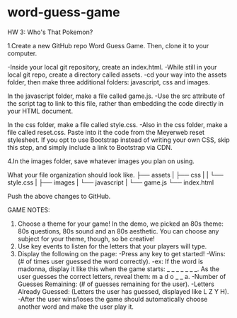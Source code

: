 # word-guess-game
HW 3: Who's That Pokemon?

1.Create a new GitHub repo Word Guess Game. Then, clone it to your computer. 

-Inside your local git repository, create an index.html. 
  -While still in your local git repo, create a directory called assets. 
  -cd your way into the assets folder, then make three additional folders: javascript, css and images.

In the javascript folder, make a file called game.js. -Use the src attribute of the script tag to link to this file, rather than embedding the code directly in your HTML document.

In the css folder, make a file called style.css. -Also in the css folder, make a file called reset.css. Paste into it the code from the Meyerweb reset stylesheet. If you opt to use Bootstrap instead of writing your own CSS, skip this step, and simply include a link to Bootstrap via CDN.

4.In the images folder, save whatever images you plan on using.

What your file organization should look like. ├── assets | ├── css | | └── style.css | ├── images | └── javascript | └── game.js └── index.html

Push the above changes to GitHub.

GAME NOTES:

1. Choose a theme for your game! In the demo, we picked an 80s theme: 80s questions, 80s sound and an 80s aesthetic. You can choose any subject for your theme, though, so be creative!
2. Use key events to listen for the letters that your players will type.
3. Display the following on the page:
  -Press any key to get started!
  -Wins: (# of times user guessed the word correctly).
  -ex: If the word is madonna, display it like this when the game starts: _ _ _ _ _ _ _.
    As the user guesses the correct letters, reveal them: m a d o _  _ a.
  -Number of Guesses Remaining: (# of guesses remaining for the user).
  -Letters Already Guessed: (Letters the user has guessed, displayed like L Z Y H).
  -After the user wins/loses the game should automatically choose another word and make the user play it.
